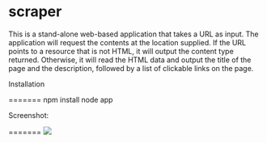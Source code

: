 scraper
=======

This is a stand-alone web-based application that takes a URL as input. The application will request the contents at the location supplied. If the URL points to a resource that is not HTML, it will output the content type returned. Otherwise, it will read the HTML data and output the title of the page and the description, followed by a list of clickable links on the page.

Installation

=======
npm install
node app

Screenshot:

=======
<img src="http://smeeta.com/public/images/page-scraper-screenshot.png"></img>

